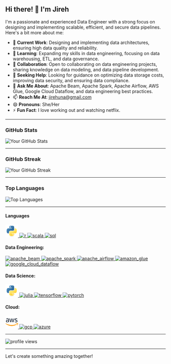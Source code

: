## Hi there! 👋 I'm Jireh

I'm a passionate and experienced Data Engineer with a strong focus on designing and implementing scalable, efficient, and secure data pipelines. Here's a bit more about me:

- 🔭 **Current Work**: Designing and implementing data architectures, ensuring high data quality and reliability.
- 🌱 **Learning**: Expanding my skills in data engineering, focusing on data warehousing, ETL, and data governance.
- 👯 **Collaboration**: Open to collaborating on data engineering projects, sharing knowledge on data modeling, and data pipeline development.
- 🤔 **Seeking Help**: Looking for guidance on optimizing data storage costs, improving data security, and ensuring data compliance.
- 💬 **Ask Me About**: Apache Beam, Apache Spark, Apache Airflow, AWS Glue, Google Cloud Dataflow, and data engineering best practices.
- 📫 **Reach Me At**: [jirehuna@gmail.com](mailto:jirehuna@gmail.com)
- 😄 **Pronouns**: She/Her
- ⚡ **Fun Fact**: I love working out and watching netflix.

---

### GitHub Stats

![Your GitHub Stats](https://github-readme-stats.vercel.app/api?username=jireh-una&show_icons=true&theme=radical)

---

### GitHub Streak

![Your GitHub Streak](https://github-readme-streak-stats.herokuapp.com/?user=jireh-una&)

---

### Top Languages

![Top Languages](https://github-readme-stats.vercel.app/api/top-langs/?username=jireh-una&layout=compact&theme=radical)

---

</p>


<h4 align="left">Languages </h4>

<p>
  <a href="https://www.python.org" target="_blank" rel="noreferrer"> <img src="https://raw.githubusercontent.com/devicons/devicon/master/icons/python/python-original.svg" alt="python" width="40" height="40"/>
  </a>
  <a href="https://www.r-project.org" target="_blank" rel="noreferrer"> <img src="https://www.vectorlogo.zone/logos/r-project/r-project-icon.svg" alt="r" width="40" height="40"/>
  </a>
  <a href="https://www.scala-lang.org" target="_blank" rel="noreferrer"> <img src="https://www.vectorlogo.zone/logos/scala-lang/scala-lang-icon.svg" alt="scala" width="40" height="40"/>
  </a>
  <a href="https://www.w3schools.com/sql/" target="_blank" rel="noreferrer"> <img src="https://www.svgrepo.com/show/331760/sql-database-generic.svg" alt="sql" width="40" height="40"/>
  </a>
</p>

<h4 align="left">Data Engineering:</h4>

<p align="left">
  <a href="https://beam.apache.org" target="_blank" rel="noreferrer"> <img src="https://www.vectorlogo.zone/logos/apache_beam/apache_beam-icon.svg" alt="apache_beam" width="40" height="40"/>
  </a>
  <a href="https://spark.apache.org" target="_blank" rel="noreferrer"> <img src="https://www.vectorlogo.zone/logos/apache_spark/apache_spark-icon.svg" alt="apache_spark" width="40" height="40"/>
  </a>
  <a href="https://airflow.apache.org" target="_blank" rel="noreferrer"> <img src="https://upload.vectorlogo.zone/logos/apache_airflow/images/9c14446f-4cdc-4b19-9290-c753fc20fb2a.svg" alt="apache_airflow" width="40" height="40"/>
  </a>
  <a href="https://aws.amazon.com/glue" target="_blank" rel="noreferrer"> <img src="https://symbols.getvecta.com/stencil_9/43_aws-glue.ef66031230.svg" alt="amazon_glue" width="40" height="40"/>
  </a>
  <a href="https://cloud.google.com/dataflow" target="_blank" rel="noreferrer"> <img src="https://cloud-icons.onemodel.app/gcp/dataflow/dataflow.svg" alt="google_cloud_dataflow" width="40" height="40"/>
  </a>
</p>

<h4 align="left">Data Science:</h4>

<p align="left">
  <a href="https://www.python.org" target="_blank" rel="noreferrer"> <img src="https://raw.githubusercontent.com/devicons/devicon/master/icons/python/python-original.svg" alt="python" width="40" height="40"/>
  </a>
  <a href="https://julialang.org" target="_blank" rel="noreferrer"> <img src="https://www.vectorlogo.zone/logos/julialang/julialang-icon.svg" alt="julia" width="40" height="40"/>
  </a>
  <a href="https://www.tensorflow.org" target="_blank" rel="noreferrer"> <img src="https://www.vectorlogo.zone/logos/tensorflow/tensorflow-icon.svg" alt="tensorflow" width="40" height="40"/>
  </a>
  <a href="https://pytorch.org" target="_blank" rel="noreferrer"> <img src="https://www.vectorlogo.zone/logos/pytorch/pytorch-icon.svg" alt="pytorch" width="40" height="40"/>
  </a>
</p>

<h4 align="left">Cloud:</h4>

<p align="left">
  <a href="https://aws.amazon.com" target="_blank" rel="noreferrer"> <img src="https://raw.githubusercontent.com/devicons/devicon/master/icons/amazonwebservices/amazonwebservices-original-wordmark.svg" alt="aws" width="40" height="40"/>
  </a>
  <a href="https://cloud.google.com" target="_blank" rel="noreferrer"> <img src="https://www.vectorlogo.zone/logos/google_cloud/google_cloud-icon.svg" alt="gcp" width="40" height="40"/>
  </a>
  <a href="https://azure.microsoft.com" target="_blank" rel="noreferrer"> <img src="https://www.vectorlogo.zone/logos/microsoft_azure/microsoft_azure-icon.svg" alt="azure" width="40" height="40"/>
  </a >
</p>

---

<p align="left">
  <img src="https://komarev.com/ghpvc/?username=jireh-una&style=flat-square&color=blueviolet" alt="profile views" />
</p>

---

Let's create something amazing together!
